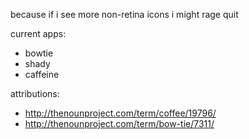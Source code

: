because if i see more non-retina icons i might rage quit

current apps:
- bowtie
- shady
- caffeine

attributions:

- http://thenounproject.com/term/coffee/19796/
- http://thenounproject.com/term/bow-tie/7311/
